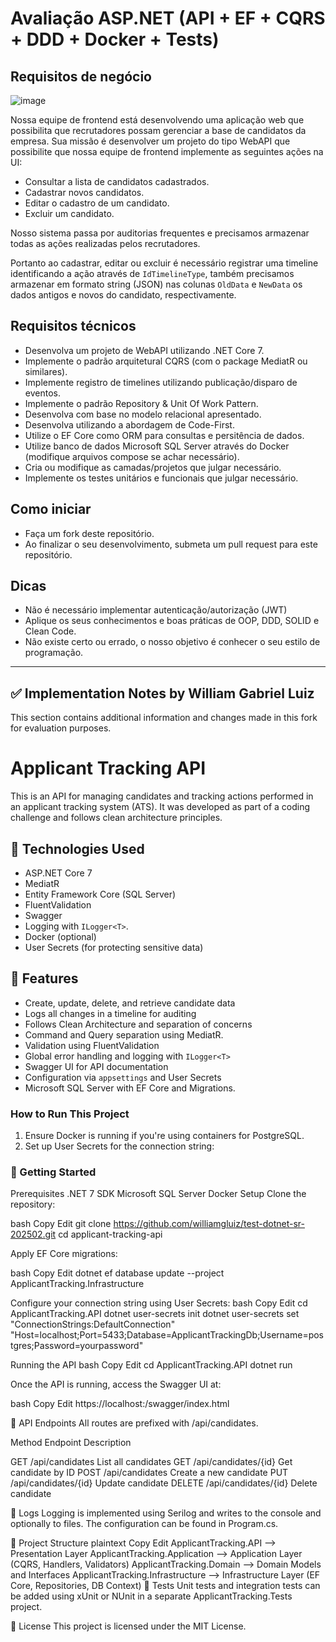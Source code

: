 # Avaliação ASP.NET (API + EF + CQRS + DDD + Docker + Tests)

## Requisitos de negócio
![image](docs/modelagem.png)

Nossa equipe de frontend está desenvolvendo uma aplicação web que possibilita que recrutadores possam gerenciar a base de candidatos da empresa.
Sua missão é desenvolver um projeto do tipo WebAPI que possibilite que nossa equipe de frontend implemente as seguintes ações na UI:

- Consultar a lista de candidatos cadastrados.
- Cadastrar novos candidatos.
- Editar o cadastro de um candidato.
- Excluir um candidato.

Nosso sistema passa por auditorias frequentes e precisamos armazenar todas as ações realizadas pelos recrutadores.

Portanto ao cadastrar, editar ou excluir é necessário registrar uma timeline identificando a ação através de `IdTimelineType`,
também precisamos armazenar em formato string (JSON) nas colunas `OldData` e `NewData` os dados antigos e novos do candidato, respectivamente.

## Requisitos técnicos
- Desenvolva um projeto de WebAPI utilizando .NET Core 7.
- Implemente o padrão arquitetural CQRS (com o package MediatR ou similares).
- Implemente registro de timelines utilizando publicação/disparo de eventos.
- Implemente o padrão Repository & Unit Of Work Pattern.
- Desenvolva com base no modelo relacional apresentado.
- Desenvolva utilizando a abordagem de Code-First.
- Utilize o EF Core como ORM para consultas e persitência de dados.
- Utilize banco de dados Microsoft SQL Server através do Docker (modifique arquivos compose se achar necessário).
- Cria ou modifique as camadas/projetos que julgar necessário.
- Implemente os testes unitários e funcionais que julgar necessário.

## Como iniciar
- Faça um fork deste repositório.
- Ao finalizar o seu desenvolvimento, submeta um pull request para este repositório.

## Dicas
- Não é necessário implementar autenticação/autorização (JWT)
- Aplique os seus conhecimentos e boas práticas de OOP, DDD, SOLID e Clean Code.
- Não existe certo ou errado, o nosso objetivo é conhecer o seu estilo de programação.

-------------------------------------------------------------------------------------------------------------------

## ✅ Implementation Notes by William Gabriel Luiz

This section contains additional information and changes made in this fork for evaluation purposes.

# Applicant Tracking API

This is an API for managing candidates and tracking actions performed in an applicant tracking system (ATS). It was developed as part of a coding challenge and follows clean architecture principles.

## 🧩 Technologies Used

- ASP.NET Core 7
- MediatR
- Entity Framework Core (SQL Server)
- FluentValidation
- Swagger
- Logging with `ILogger<T>`.
- Docker (optional)
- User Secrets (for protecting sensitive data)

## 📌 Features

- Create, update, delete, and retrieve candidate data
- Logs all changes in a timeline for auditing
- Follows Clean Architecture and separation of concerns
- Command and Query separation using MediatR.
- Validation using FluentValidation
- Global error handling and logging with `ILogger<T>`
- Swagger UI for API documentation
- Configuration via `appsettings` and User Secrets
- Microsoft SQL Server with EF Core and Migrations.

### How to Run This Project

1. Ensure Docker is running if you're using containers for PostgreSQL.
2. Set up User Secrets for the connection string:


### 🚀 Getting Started
Prerequisites
.NET 7 SDK
Microsoft SQL Server
Docker
Setup
Clone the repository:

bash
Copy
Edit
git clone https://github.com/williamgluiz/test-dotnet-sr-202502.git
cd applicant-tracking-api

Apply EF Core migrations:

bash
Copy
Edit
dotnet ef database update --project ApplicantTracking.Infrastructure

Configure your connection string using User Secrets:
bash
Copy
Edit
cd ApplicantTracking.API
dotnet user-secrets init
dotnet user-secrets set "ConnectionStrings:DefaultConnection" "Host=localhost;Port=5433;Database=ApplicantTrackingDb;Username=postgres;Password=yourpassword"

Running the API
bash
Copy
Edit
cd ApplicantTracking.API
dotnet run

Once the API is running, access the Swagger UI at:

bash
Copy
Edit
https://localhost:<port>/swagger/index.html

🔎 API Endpoints
All routes are prefixed with /api/candidates.

Method	Endpoint	Description

GET	/api/candidates	List all candidates
GET	/api/candidates/{id}	Get candidate by ID
POST	/api/candidates	Create a new candidate
PUT	/api/candidates/{id}	Update candidate
DELETE	/api/candidates/{id}	Delete candidate

📘 Logs
Logging is implemented using Serilog and writes to the console and optionally to files. The configuration can be found in Program.cs.

📂 Project Structure
plaintext
Copy
Edit
ApplicantTracking.API             --> Presentation Layer
ApplicantTracking.Application     --> Application Layer (CQRS, Handlers, Validators)
ApplicantTracking.Domain          --> Domain Models and Interfaces
ApplicantTracking.Infrastructure  --> Infrastructure Layer (EF Core, Repositories, DB Context)
🧪 Tests
Unit tests and integration tests can be added using xUnit or NUnit in a separate ApplicantTracking.Tests project.

📄 License
This project is licensed under the MIT License.
